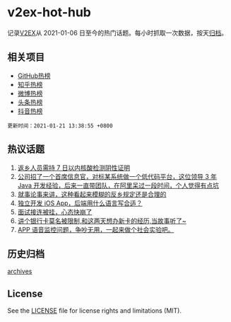 # v2ex-hot-hub

 记录[V2EX](https://www.v2ex.com/)从 2021-01-06 日至今的热门话题。每小时抓取一次数据，按天[归档](archives)。
 
 ## 相关项目

- [GitHub热榜](https://github.com/lonnyzhang423/github-hot-hub)
- [知乎热榜](https://github.com/lonnyzhang423/zhihu-hot-hub)
- [微博热榜](https://github.com/lonnyzhang423/weibo-hot-hub)
- [头条热榜](https://github.com/lonnyzhang423/toutiao-hot-hub)
- [抖音热榜](https://github.com/lonnyzhang423/douyin-hot-hub)


 `更新时间：2021-01-21 13:38:55 +0800`

## 热议话题

1. [返乡人员需持 7 日以内核酸检测阴性证明](https://www.v2ex.com/t/746728)
1. [公司招了一个首席信息官，对标某系统做一个低代码平台，这位领导 3 年 Java 开发经验，后来一直带团队，在阿里呆过一段时间，个人觉得有点坑](https://www.v2ex.com/t/746717)
1. [就事论事来讲，这种看起来模糊的反乡规定还是合理的](https://www.v2ex.com/t/746939)
1. [独立开发 iOS App，后端用什么语言写合适？](https://www.v2ex.com/t/746857)
1. [面试接连被挂，心态快崩了](https://www.v2ex.com/t/746898)
1. [讲个银行卡莫名被限制,和这两天想办新卡的经历,当故事听了~](https://www.v2ex.com/t/746789)
1. [APP 语音监控问题，争吵无用，一起来做个社会实验吧。](https://www.v2ex.com/t/746707)

## 历史归档

[archives](archives)

## License

See the [LICENSE](LICENSE) file for license rights and limitations (MIT).
